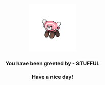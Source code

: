 <p align="center">
            <img src="https://raw.githubusercontent.com/PokeAPI/sprites/master/sprites/pokemon/759.png" width="150" height="150">
          </p>
          <h3 align="center">You have been greeted by - <b>STUFFUL</b></h3>
          <h3 align="center">Have a nice day!</h3>
